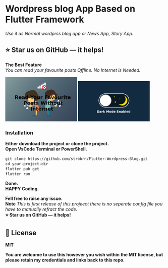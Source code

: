 # Wordpress blog App Based on Flutter Framework
*Use it as Normal wordprss blog app or News App, Story App.*
## ⭐ Star us on GitHub — it helps! 
**The Best Feature**<br/>
*You can read your favourite posts Offline. No Internet is Needed.*


<img src="https://github.com/strbbrn/Flutter-Wordpress-Blog/blob/master/assets/0.jpg" width="45%"></img>  <img src="https://github.com/strbbrn/Flutter-Wordpress-Blog/blob/master/assets/4.png" width="45%"></img> 

### Installation

**Either download the project or clone the project.**<br/>
**Open VsCode Terminal or PowerShell.**
```
git clone https://github.com/strbbrn/Flutter-Wordpress-Blog.git
cd your-project-dir
flutter pub get
flutter run
```
**Done.**<br/>
**HAPPY Coding.**<br/>

**Fell free to raise any issue.**<br/>
**Note** *This is first release of this projeect there is no seperate config file you have to manually refract the code.*<br/>
**⭐ Star us on GitHub — it helps!**<br/>

## 🌴 License
**MIT**

**You are welcome to use this however you wish within the MIT license, but please retain my credentials and links back to this repo.**
